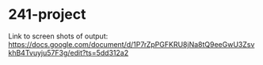 # 241-project

Link to screen shots of output:
https://docs.google.com/document/d/1P7rZpPGFKRU8jNa8tQ9eeGwU3ZsvkhB4Tvuyju57F3g/edit?ts=5dd312a2
